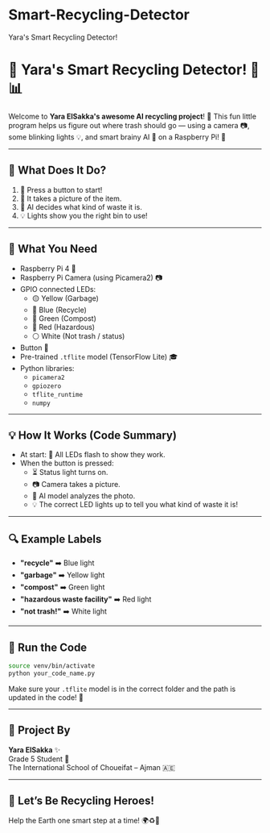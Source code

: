 # Smart-Recycling-Detector
Yara's Smart Recycling Detector!
# 🌟 Yara's Smart Recycling Detector! 🤖📊

Welcome to **Yara ElSakka's awesome AI recycling project**! 🚀 This fun little program helps us figure out where trash should go — using a camera 📷, some blinking lights 💡, and smart brainy AI 🧠 on a Raspberry Pi! 🤖

---

## 🚀 What Does It Do?

1. 💪 Press a button to start!
2. 📸 It takes a picture of the item.
3. 🧠 AI decides what kind of waste it is.
4. 💡 Lights show you the right bin to use!

---

## 🔧 What You Need

- Raspberry Pi 4 🧸
- Raspberry Pi Camera (using Picamera2) 📷
- GPIO connected LEDs:
  - 🟡 Yellow (Garbage)
  - 🔵 Blue (Recycle)
  - 💚 Green (Compost)
  - 🔴 Red (Hazardous)
  - ⚪ White (Not trash / status)
- Button 🎁
- Pre-trained `.tflite` model (TensorFlow Lite) 🎓
- Python libraries:
  - `picamera2`
  - `gpiozero`
  - `tflite_runtime`
  - `numpy`

---

## 💡 How It Works (Code Summary)

- At start: 🔄 All LEDs flash to show they work.
- When the button is pressed:
  - ⏳ Status light turns on.
  - 📷 Camera takes a picture.
  - 🧠 AI model analyzes the photo.
  - 💡 The correct LED lights up to tell you what kind of waste it is!

---

## 🔍 Example Labels

- **"recycle"** ➡️ Blue light
- **"garbage"** ➡️ Yellow light
- **"compost"** ➡️ Green light
- **"hazardous waste facility"** ➡️ Red light
- **"not trash!"** ➡️ White light

---

## 🚀 Run the Code

```bash
source venv/bin/activate
python your_code_name.py
```

Make sure your `.tflite` model is in the correct folder and the path is updated in the code! 📑

---

## 💼 Project By

**Yara ElSakka** ✨  
Grade 5 Student 🏫  
The International School of Choueifat – Ajman 🇦🇪

---

## 🌿 Let’s Be Recycling Heroes!

Help the Earth one smart step at a time! 🌍♻️🌟


